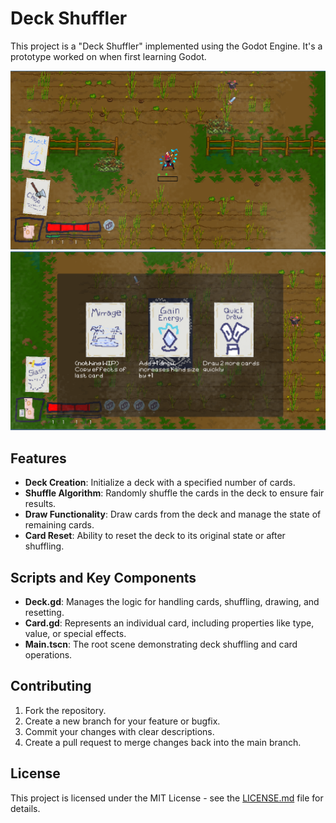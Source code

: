 # Deck Shuffler

This project is a "Deck Shuffler" implemented using the Godot Engine. It's a prototype worked on when first learning Godot.


![Game Screenshot](./assets/game_scene.png)
![Game Screenshot](./assets/game_scene2.png)

## Features

- **Deck Creation**: Initialize a deck with a specified number of cards.
- **Shuffle Algorithm**: Randomly shuffle the cards in the deck to ensure fair results.
- **Draw Functionality**: Draw cards from the deck and manage the state of remaining cards.
- **Card Reset**: Ability to reset the deck to its original state or after shuffling.


## Scripts and Key Components

- **Deck.gd**: Manages the logic for handling cards, shuffling, drawing, and resetting.
- **Card.gd**: Represents an individual card, including properties like type, value, or special effects.
- **Main.tscn**: The root scene demonstrating deck shuffling and card operations.

## Contributing

1. Fork the repository.
2. Create a new branch for your feature or bugfix.
3. Commit your changes with clear descriptions.
4. Create a pull request to merge changes back into the main branch.

## License

This project is licensed under the MIT License - see the [LICENSE.md](LICENSE.md) file for details.

